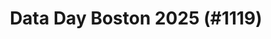 ---
layout: event
title: "Data Day Boston 2025 (#1119)"
subtitle: ""
tags: ["Boston", "Massachusetts", "USA", "physical", "2025", "North America"]
thumb: /assets/img/logos/Just_icon_Color_small.png
comments: false
data: SQLSat1119
---